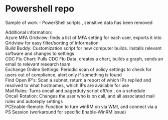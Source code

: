# Powershell repo
Sample of work - PowerShell scripts , sensitive data has been removed


Additional information:<br>
Azure MFA Gridview: finds a list of MFA setting for each user, exports it into Gridview for easy filter/sorting of information<br>
Build Buddy: Customization script for new computer builds. Installs relevant software and changes to settings<br>
CDC Flu Chart: Pulls CDC Flu Data, creates a chart, builds a graph, sends an email to relevant research team<br>
Exchange Online Settings: Periodic scan of policy settings to check for users out of compliance, alert only if something is found<br>
Find Open IP's: Scan a subnet, return a report of which IPs replied and resolved to what hostnames, which IPs are available for use<br>
Mail Rules: Turns oncall and pagerduty script off/on , on a schedule<br>
Oncall Rotation: Changes the user who is on call, and all associated mail rules and autoreply settings<br>
PCEnable-Remote: Function to turn winRM on via WMI, and connect via a PS Session (workaround for specific Enable-WinRM issue)<br>

